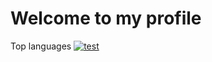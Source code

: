 # Welcome to my profile
Top languages
[![test](https://github-readme-stats.vercel.app/api?username=zufinho&show_icons=true&theme=radical)](/#gh-light-mode-only)